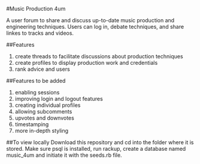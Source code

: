 #Music Production 4um

A user forum to share and discuss up-to-date music production and engineering techniques. Users can log in, debate techniques, and share linkes to tracks and videos. 

##Features
1. create threads to facilitate discussions about production techniques 
2. create profiles to display production work and credentials
3. rank advice and users

##Features to be added
1. enabling sessions
2. improving login and logout features
3. creating individual profiles
4. allowing subcomments
5. upvotes and downvotes
6. timestamping 
7. more in-depth styling

##To view locally
Download this repository and cd into the folder where it is stored. Make sure psql is installed, run rackup, create a database named music_4um and initiate it with the seeds.rb file.
